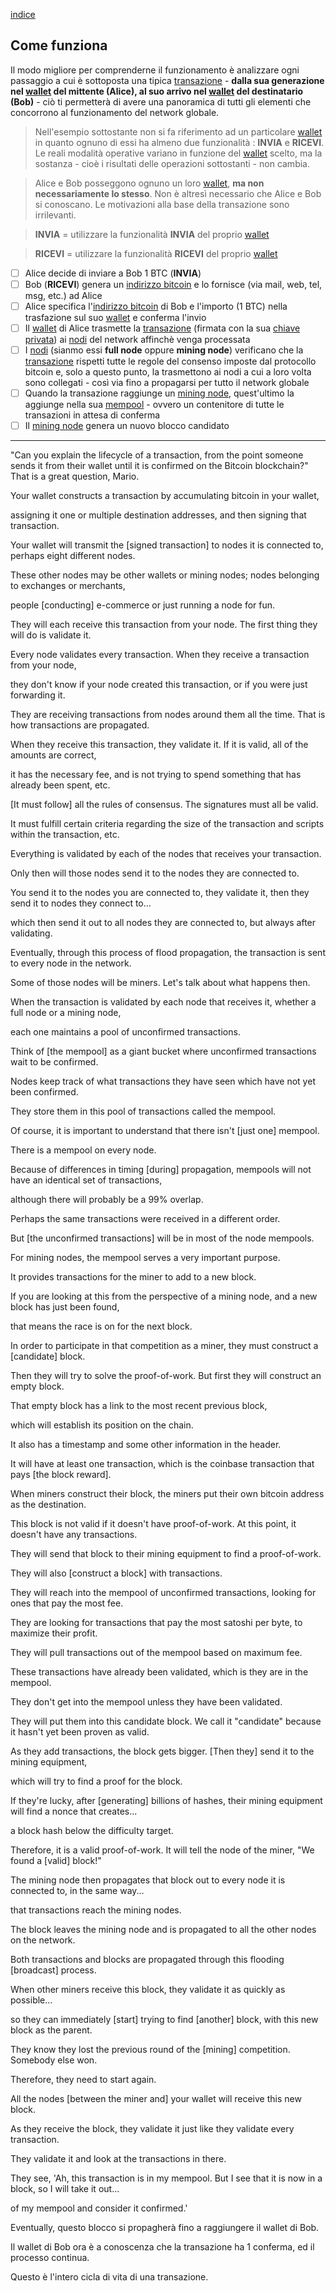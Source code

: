 [indice](README.md)
## Come funziona
Il modo migliore per comprenderne il funzionamento è analizzare ogni passaggio a cui è sottoposta una tipica [transazione](glossario.md#transazione) - __dalla sua generazione nel [wallet](glossario.md#wallet) del mittente  (Alice), al suo arrivo nel [wallet](glossario.md#wallet) del destinatario (Bob)__ - ciò ti permetterà di avere una panoramica di tutti gli elementi che concorrono al funzionamento del network globale.

> Nell'esempio sottostante non si fa riferimento ad un particolare [wallet](glossario.md#wallet) in quanto ognuno di essi ha almeno due funzionalità : __INVIA__ e __RICEVI__. Le reali modalità operative variano in funzione del [wallet](glossario.md#wallet) scelto, ma la sostanza - cioè i risultati delle operazioni sottostanti - non cambia.

> Alice e Bob posseggono ognuno un loro [wallet](glossario.md#wallet), __ma non necessariamente lo stesso__. Non è altresì necessario che Alice e Bob si conoscano. Le motivazioni alla base della transazione sono irrilevanti.

> __INVIA__ = utilizzare la funzionalità __INVIA__ del proprio [wallet](glossario.md#wallet)

> __RICEVI__ = utilizzare la funzionalità __RICEVI__ del proprio [wallet](glossario.md#wallet)

- [ ] Alice decide di inviare a Bob 1 BTC (__INVIA__)
- [ ] Bob (__RICEVI__) genera un [indirizzo bitcoin](glossario.md#address) e lo fornisce (via mail, web, tel, msg, etc.) ad Alice 
- [ ] Alice specifica l'[indirizzo bitcoin](glossario.md#address) di Bob e l'importo (1 BTC) nella trasfazione sul suo [wallet](glossario.md#wallet) e conferma l'invio
- [ ] Il [wallet](glossario.md#wallet) di Alice trasmette la [transazione](glossario.md#transazione) (firmata con la sua [chiave privata](glossario.md#pkey)) ai [nodi](glossario.md#fullnode) del network affinchè venga processata 
- [ ] I [nodi](glossario.md#fullnode) (sianmo essi __full node__ oppure __mining node__) verificano che la [transazione](glossario.md#transazione) rispetti tutte le regole del consenso imposte dal protocollo bitcoin e, solo a questo punto, la trasmettono ai nodi a cui a loro volta sono collegati - così via fino a propagarsi per tutto il network globale
- [ ] Quando la transazione raggiunge un [mining node](glossario.md#miningnode), quest'ultimo la aggiunge nella sua [mempool](glossario.md#mempool) - ovvero un contenitore di tutte le transazioni in attesa di conferma
- [ ] Il [mining node](glossario.md#miningnode) genera un nuovo blocco candidato 

***
"Can you explain the lifecycle of a transaction,
from the point someone sends it from their wallet
until it is confirmed on the Bitcoin
blockchain?" That is a great question, Mario.

Your wallet constructs a transaction
by accumulating bitcoin in your wallet,

assigning it one or multiple destination 
addresses, and then signing that transaction.

Your wallet will transmit the [signed transaction] to
nodes it is connected to, perhaps eight different nodes.

These other nodes may be other wallets or mining
nodes; nodes belonging to exchanges or merchants,

people [conducting] e-commerce
or just running a node for fun.

They will each receive this transaction from your node.
The first thing they will do is validate it.

Every node validates every transaction. 
When they receive a transaction from your node,

they don't know if your node created this 
transaction, or if you were just forwarding it.

They are receiving transactions from nodes around them
all the time. That is how transactions are propagated.

When they receive this transaction, they validate it.
If it is valid, all of the amounts are correct,

it has the necessary fee, and is not trying to
spend something that has already been spent, etc.

[It must follow] all the rules of consensus. 
The signatures must all be valid.

It must fulfill certain criteria regarding the size of the
transaction and scripts within the transaction, etc.

Everything is validated by each of the 
nodes that receives your transaction.

Only then will those nodes send it
to the nodes they are connected to.

You send it to the nodes you are connected to, they
validate it, then they send it to nodes they connect to...

which then send it out to all nodes they 
are connected to, but always after validating.

Eventually, through this process of flood propagation,
the transaction is sent to every node in the network.

Some of those nodes will be miners.
Let's talk about what happens then.

When the transaction is validated by each node
that receives it, whether a full node or a mining node,

each one maintains a pool of unconfirmed transactions.

Think of [the mempool] as a giant bucket where 
unconfirmed transactions wait to be confirmed.

Nodes keep track of what transactions they
have seen which have not yet been confirmed.

They store them in this pool of 
transactions called the mempool.

Of course, it is important to understand 
that there isn't [just one] mempool.

There is a mempool on every node.

Because of differences in timing [during] propagation,
mempools will not have an identical set of transactions,

although there will probably be a 99% overlap.

Perhaps the same transactions
were received in a different order.

But [the unconfirmed transactions]
will be in most of the node mempools.

For mining nodes, the mempool
serves a very important purpose.

It provides transactions for
the miner to add to a new block.

If you are looking at this from the perspective of
a mining node, and a new block has just been found,

that means the race is on for the next block.

In order to participate in that competition as a miner,
they must construct a [candidate] block.

Then they will try to solve the proof-of-work.
But first they will construct an empty block.

That empty block has a link to
the most recent previous block,

which will establish its position on the chain.

It also has a timestamp and some
other information in the header.

It will have at least one transaction, which is the
coinbase transaction that pays [the block reward].

When miners construct their block, the miners
put their own bitcoin address as the destination.

This block is not valid if it doesn't have proof-of-work.
At this point, it doesn't have any transactions.

They will send that block to their mining 
equipment to find a proof-of-work.

They will also [construct a block] with transactions.

They will reach into the mempool of unconfirmed
transactions, looking for ones that pay the most fee.

They are looking for transactions that pay the
most satoshi per byte, to maximize their profit.

They will pull transactions out of the 
mempool based on maximum fee.

These transactions have already been validated,
which is they are in the mempool.

They don't get into the mempool
unless they have been validated.

They will put them into this candidate block. We call it
"candidate" because it hasn't yet been proven as valid.

As they add transactions, the block gets bigger.
[Then they] send it to the mining equipment,

which will try to find a proof for the block.

If they're lucky, after [generating] billions of hashes,
their mining equipment will find a nonce that creates...

a block hash below the difficulty target.

Therefore, it is a valid proof-of-work. It will tell
the node of the miner, "We found a [valid] block!"

The mining node then propagates that block out
to every node it is connected to, in the same way...

that transactions reach the mining nodes.

The block leaves the mining node and is 
propagated to all the other nodes on the network.

Both transactions and blocks are propagated
through this flooding [broadcast] process.

When other miners receive this block, 
they validate it as quickly as possible...

so they can immediately [start] trying to find
[another] block, with this new block as the parent.

They know they lost the previous round of 
the [mining] competition. Somebody else won.

Therefore, they need to start again.

All the nodes [between the miner and] 
your wallet will receive this new block.

As they receive the block, they validate it 
just like they validate every transaction.

They validate it and look at the transactions in there.

They see, 'Ah, this transaction is in my mempool.
But I see that it is now in a block, so I will take it out...

of my mempool and consider it confirmed.'

Eventually, questo blocco si propagherà fino a raggiungere il wallet di Bob.

Il wallet di Bob ora è a conoscenza che la transazione ha 1 conferma, ed il processo continua.

Questo è l'intero cicla di vita di una transazione.

